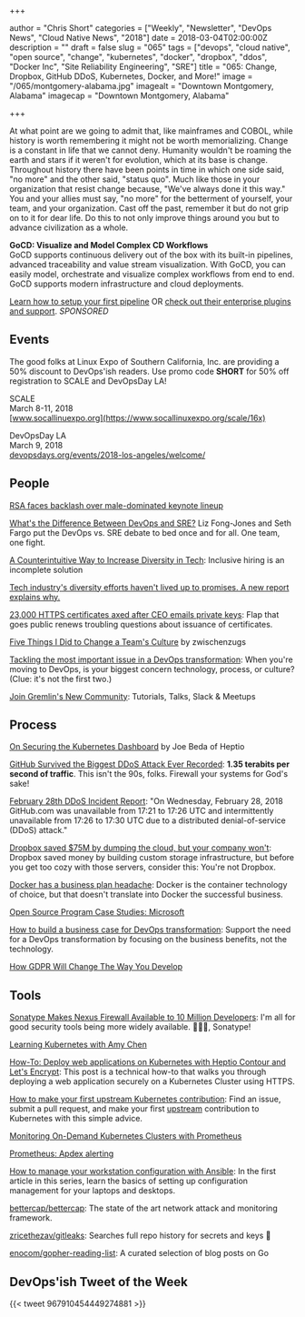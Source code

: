 +++

author = "Chris Short"
categories = ["Weekly", "Newsletter", "DevOps News", "Cloud Native News", "2018"]
date = 2018-03-04T02:00:00Z
description = ""
draft = false
slug = "065"
tags = ["devops", "cloud native", "open source", "change", "kubernetes", "docker", "dropbox", "ddos", "Docker Inc", "Site Reliability Engineering", "SRE"]
title = "065: Change, Dropbox, GitHub DDoS, Kubernetes, Docker, and More!"
image = "/065/montgomery-alabama.jpg"
imagealt = "Downtown Montgomery, Alabama"
imagecap = "Downtown Montgomery, Alabama"

+++

At what point are we going to admit that, like mainframes and COBOL, while history is worth remembering it might not be worth memorializing. Change is a constant in life that we cannot deny. Humanity wouldn't be roaming the earth and stars if it weren't for evolution, which at its base is change. Throughout history there have been points in time in which one side said, "no more" and the other said, "status quo". Much like those in your organization that resist change because, "We've always done it this way." You and your allies must say, "no more" for the betterment of yourself, your team, and your organization. Cast off the past, remember it but do not grip on to it for dear life. Do this to not only improve things around you but to advance civilization as a whole.

**GoCD: Visualize and Model Complex CD Workflows**  
GoCD supports continuous delivery out of the box with its built-in pipelines, advanced traceability and value stream visualization. With GoCD, you can easily model, orchestrate and visualize complex workflows from end to end. GoCD supports modern infrastructure and cloud deployments.

[Learn how to setup your first pipeline](https://www.gocd.org/getting-started/part-1/?utm_source=changelog&utm_campaign=changelog-news&utm_campaign=gocd_visualize_model_workslow&utm_medium=newsletter_ad&utm_source=devopsish&utm_content=GOCD_getting_started&utm_term=) OR [check out their enterprise plugins and support](https://www.gocd.org/enterprise/?utm_campaign=gocd_visualize_model_workslow&utm_medium=newsletter_ad&utm_source=devopsish&utm_content=enterprise_page&utm_term=). *SPONSORED*

## Events

The good folks at Linux Expo of Southern California, Inc. are providing a 50% discount to DevOps'ish readers. Use promo code **SHORT** for 50% off registration to SCALE and DevOpsDay LA!

SCALE  
March 8-11, 2018  
[www.socallinuexpo.org](https://www.socallinuxexpo.org/scale/16x)

DevOpsDay LA  
March 9, 2018  
[devopsdays.org/events/2018-los-angeles/welcome/](https://www.devopsdays.org/events/2018-los-angeles/welcome/)

## People

[RSA faces backlash over male-dominated keynote lineup](https://www.axios.com/rsa-backlash-male-dominated-keynote-lineup-47ee67ce-86d0-42f0-8737-8d7997f6872a.html)

[What's the Difference Between DevOps and SRE?](https://youtu.be/uTEL8Ff1Zvk) Liz Fong-Jones and Seth Fargo put the DevOps vs. SRE debate to bed once and for all. One team, one fight.

[A Counterintuitive Way to Increase Diversity in Tech](https://medium.com/@rachelnabors/a-counterintuitive-way-to-increase-diversity-in-tech-31aea2ce6a50): Inclusive hiring is an incomplete solution

[Tech industry's diversity efforts haven't lived up to promises. A new report explains why.](https://www.usatoday.com/story/tech/2018/02/28/diversity-freada-kapor-klein-kapor-center-report-leaky-pipeline/378295002/)

[23,000 HTTPS certificates axed after CEO emails private keys](https://arstechnica.com/information-technology/2018/03/23000-https-certificates-axed-after-ceo-e-mails-private-keys/): Flap that goes public renews troubling questions about issuance of certificates.

[Five Things I Did to Change a Team's Culture](https://zwischenzugs.com/2018/02/24/5-things-i-did-to-change-a-teams-culture/) by zwischenzugs

[Tackling the most important issue in a DevOps transformation](https://opensource.com/article/18/2/most-important-issue-devops-transformation): When you're moving to DevOps, is your biggest concern technology, process, or culture? (Clue: it's not the first two.)

[Join Gremlin's New Community](https://www.gremlin.com/join-our-new-community-tutorials-talks-slack-meetups/): Tutorials, Talks, Slack & Meetups

## Process

[On Securing the Kubernetes Dashboard](https://blog.heptio.com/on-securing-the-kubernetes-dashboard-16b09b1b7aca) by Joe Beda of Heptio

[GitHub Survived the Biggest DDoS Attack Ever Recorded](https://www.wired.com/story/github-ddos-memcached/): **1.35 terabits per second of traffic**. This isn't the 90s, folks. Firewall your systems for God's sake!

[February 28th DDoS Incident Report](https://githubengineering.com/ddos-incident-report/): "On Wednesday, February 28, 2018 GitHub.com was unavailable from 17:21 to 17:26 UTC and intermittently unavailable from 17:26 to 17:30 UTC due to a distributed denial-of-service (DDoS) attack."

[Dropbox saved $75M by dumping the cloud, but your company won't](https://www.techrepublic.com/article/dropbox-saved-75m-by-dumping-the-cloud-but-your-company-wont/): Dropbox saved money by building custom storage infrastructure, but before you get too cozy with those servers, consider this: You're not Dropbox.

[Docker has a business plan headache](http://www.zdnet.com/article/docker-has-a-business-plan-headache/): Docker is the container technology of choice, but that doesn't translate into Docker the successful business.

[Open Source Program Case Studies: Microsoft](http://todogroup.org/blog/open-source-case-studies-microsoft/)

[How to build a business case for DevOps transformation](https://opensource.com/article/18/2/how-build-business-case-devops-transformation): Support the need for a DevOps transformation by focusing on the business benefits, not the technology.

[How GDPR Will Change The Way You Develop](https://www.smashingmagazine.com/2018/02/gdpr-for-web-developers/)

## Tools

[Sonatype Makes Nexus Firewall Available to 10 Million Developers](http://www.financialbuzz.com/sonatype-makes-nexus-firewall-available-to-million-developers-1020190): I'm all for good security tools being more widely available. 👏👏👏, Sonatype!

[Learning Kubernetes with Amy Chen](https://thewomenintechshow.com/2018/02/26/learning-kubernetes-with-amy-chen/)

[How-To: Deploy web applications on Kubernetes with Heptio Contour and Let's Encrypt](https://blog.heptio.com/how-to-deploy-web-applications-on-kubernetes-with-heptio-contour-and-lets-encrypt-d58efbad9f56): This post is a technical how-to that walks you through deploying a web application securely on a Kubernetes Cluster using HTTPS.

[How to make your first upstream Kubernetes contribution](https://opensource.com/article/18/2/step-step-guide-becoming-kubernetes-contributor): Find an issue, submit a pull request, and make your first [upstream](https://chrisshort.net/upstream-vs-downstream/) contribution to Kubernetes with this simple advice.

[Monitoring On-Demand Kubernetes Clusters with Prometheus](https://blog.giantswarm.io/monitoring-on-demand-kubernetes-clusters-with-prometheus/)

[Prometheus: Apdex alerting](https://medium.com/@tristan_96324/prometheus-apdex-alerting-d17a065e39d0)

[How to manage your workstation configuration with Ansible](https://opensource.com/article/18/3/manage-workstation-ansible): In the first article in this series, learn the basics of setting up configuration management for your laptops and desktops.

[bettercap/bettercap](https://github.com/bettercap/bettercap): The state of the art network attack and monitoring framework.

[zricethezav/gitleaks](https://github.com/zricethezav/gitleaks): Searches full repo history for secrets and keys 🔑

[enocom/gopher-reading-list](https://github.com/enocom/gopher-reading-list): A curated selection of blog posts on Go

## DevOps'ish Tweet of the Week

{{< tweet 967910454449274881 >}}

